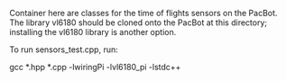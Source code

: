Container here are classes for the time of flights sensors on the PacBot. The library vl6180 should be cloned onto the PacBot at this directory; installing the vl6180 library is another option.

To run sensors_test.cpp, run:

gcc *.hpp *.cpp -lwiringPi -lvl6180_pi -lstdc++
